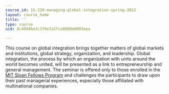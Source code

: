 ```yaml
---
course_id: 15-229-managing-global-integration-spring-2012
layout: course_home
title: ''
type: course
uid: 8c4894be3c1f0e7a2fce8608e8093eea

---
```

This course on global integration brings together matters of global markets and institutions, global strategy, organization, and leadership. Global integration, the process by which an organization with units around the world becomes united, will be presented as a link to entrepreneurship and general management. The seminar is offered only to those enrolled in the [MIT Sloan Fellows Program](http://mitsloan.mit.edu/fellows/) and challenges the participants to draw upon their past managerial experiences, especially those affiliated with multinational companies.
